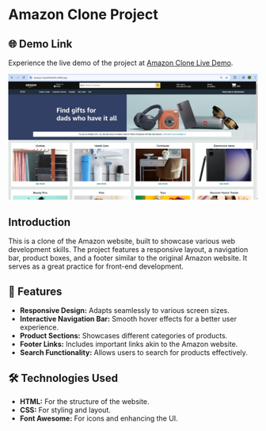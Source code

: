 #  Amazon Clone Project
## 🌐 Demo Link
Experience the live demo of the project at [Amazon Clone Live Demo](https://amazon-bysahilshaikh.netlify.app/).

![Amazon Clone](https://github.com/Sahil-Salim-Shaikh/Amazon-Clone/blob/master/HomePage.png) <!-- Replace with an appropriate image URL for your project -->

## Introduction
This is a clone of the Amazon website, built to showcase various web development skills. The project features a responsive layout, a navigation bar, product boxes, and a footer similar to the original Amazon website. It serves as a great practice for front-end development.

## 🚀 Features
- **Responsive Design:** Adapts seamlessly to various screen sizes.
- **Interactive Navigation Bar:** Smooth hover effects for a better user experience.
- **Product Sections:** Showcases different categories of products.
- **Footer Links:** Includes important links akin to the Amazon website.
- **Search Functionality:** Allows users to search for products effectively.

## 🛠️ Technologies Used
- **HTML:** For the structure of the website.
- **CSS:** For styling and layout.
- **Font Awesome:** For icons and enhancing the UI.
